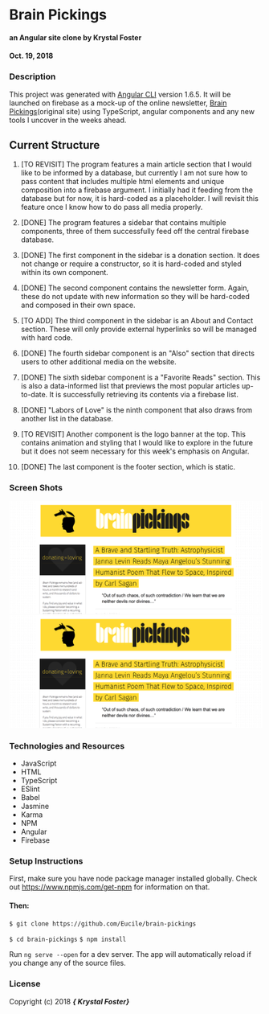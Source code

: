 # Brain Pickings

#### an Angular site clone by Krystal Foster
#### Oct. 19, 2018

### Description

This project was generated with [Angular CLI](https://github.com/angular/angular-cli) version 1.6.5.
It will be launched on firebase as a mock-up of the online newsletter, [Brain Pickings](https://www.brainpickings.org/)(original site) using TypeScript, angular components and any new tools I uncover in the weeks ahead.   

## Current Structure

1. [TO REVISIT] The program features a main article section that I would like to be informed by a database, but currently I am not sure how to pass content that includes multiple html elements and unique composition into a firebase argument. I initially had it feeding from the database but for now, it is hard-coded as a placeholder. I will revisit this feature once I know how to do pass all media properly.

2. [DONE] The program features a sidebar that contains multiple components, three of them successfully feed off the central firebase database.

3. [DONE] The first component in the sidebar is a donation section. It does not change or require a constructor, so it is hard-coded and styled within its own component.

4. [DONE] The second component contains the newsletter form. Again, these do not update with new information so they will be hard-coded and composed in their own space.

5. [TO ADD] The third component in the sidebar is an About and Contact section. These will only provide external hyperlinks so will be managed with hard code.

6. [DONE] The fourth sidebar component is an "Also" section that directs users to other additional media on the website.

7. [DONE] The sixth sidebar component is a "Favorite Reads" section. This is also a data-informed list that previews the most popular articles up-to-date. It is successfully retrieving its contents via a firebase list.

8. [DONE] "Labors of Love" is the ninth component that also draws from another list in the database.

9. [TO REVISIT] Another component is the logo banner at the top. This contains animation and styling that I would like to explore in the future but it does not seem necessary for this week's emphasis on Angular.

10. [DONE] The last component is the footer section, which is static.

### Screen Shots

![Screenshot](SS1.png)
![Screenshot](SS1.png)

### Technologies and Resources

* JavaScript
* HTML
* TypeScript
* ESlint
* Babel
* Jasmine
* Karma
* NPM
* Angular
* Firebase


### Setup Instructions

First, make sure you have node package manager installed globally. Check out https://www.npmjs.com/get-npm for information on that.

#### Then:

`$ git clone https://github.com/Eucile/brain-pickings`

`$ cd brain-pickings`
`$ npm install`

Run `ng serve --open` for a dev server. The app will automatically reload if you change any of the source files.

### License

Copyright (c) 2018 **_{ Krystal Foster}_**

